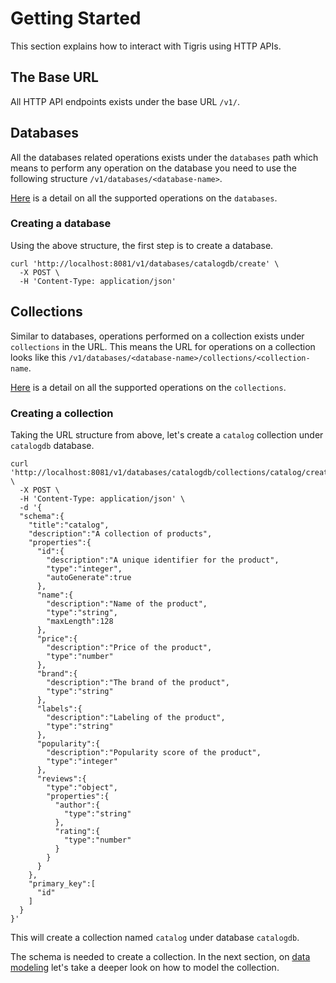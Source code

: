 # Getting Started

This section explains how to interact with Tigris using HTTP APIs.

## The Base URL

All HTTP API endpoints exists under the base URL `/v1/`.

## Databases

All the databases related operations exists under the `databases` path which
means to perform any operation on the database you need to use the following
structure `/v1/databases/<database-name>`.

[Here](https://docs.tigrisdata.com/apidocs/#tag/Databases) is a detail on all the supported operations on the `databases`.

### Creating a database

Using the above structure, the first step is to create a database.

```shell
curl 'http://localhost:8081/v1/databases/catalogdb/create' \
  -X POST \
  -H 'Content-Type: application/json'
```

## Collections

Similar to databases, operations performed on a collection exists under `collections` in the URL. This means the URL for
operations on a collection looks like this
`/v1/databases/<database-name>/collections/<collection-name`.

[Here](https://docs.tigrisdata.com/apidocs/#tag/Collections) is a detail on all the supported operations on the `collections`.

### Creating a collection

Taking the URL structure from above, let's create a `catalog` collection under `catalogdb` database.

```shell
curl 'http://localhost:8081/v1/databases/catalogdb/collections/catalog/createOrUpdate' \
  -X POST \
  -H 'Content-Type: application/json' \
  -d '{
  "schema":{
    "title":"catalog",
    "description":"A collection of products",
    "properties":{
      "id":{
        "description":"A unique identifier for the product",
        "type":"integer",
        "autoGenerate":true
      },
      "name":{
        "description":"Name of the product",
        "type":"string",
        "maxLength":128
      },
      "price":{
        "description":"Price of the product",
        "type":"number"
      },
      "brand":{
        "description":"The brand of the product",
        "type":"string"
      },
      "labels":{
        "description":"Labeling of the product",
        "type":"string"
      },
      "popularity":{
        "description":"Popularity score of the product",
        "type":"integer"
      },
      "reviews":{
        "type":"object",
        "properties":{
          "author":{
            "type":"string"
          },
          "rating":{
            "type":"number"
          }
        }
      }
    },
    "primary_key":[
      "id"
    ]
  }
}'
```

This will create a collection named `catalog` under database `catalogdb`.

The schema is needed to create a collection. In the next section, on [data modeling](datamodel/overview.mdx) let's take a deeper look
on how to model the collection.
